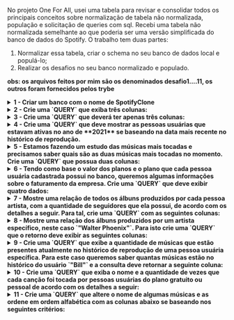 No projeto One For All, usei uma tabela para revisar e consolidar todos os principais conceitos sobre normalização de tabela não normalizada, população e solicitação de queries com sql. Recebi uma tabela não normalizada semelhante ao que poderia ser uma versão simplificada do banco de dados do Spotify. O trabalho tem duas partes:
1. Normalizar essa tabela, criar o schema no seu banco de dados local e populá-lo;
2. Realizar os desafios no seu banco normalizado e populado.

<strong>obs: os arquivos feitos por mim são os denominados desafio1....11, os outros foram fornecidos pelos trybe</strong>

<details>
  <summary><strong>1 - Criar um banco com o nome de SpotifyClone</strong></summary>

  * Crie um banco com o nome de **`SpotifyClone`**.

  * Providencie as queries necessárias para criar tabelas normalizadas que atendam aos requisitos descritos na seção anterior;

  * Providencie as queries necessárias para popular as tabelas de acordo com os dados listados na seção anterior;

  * Crie um arquivo de configurações `desafio1.json`, que mapeará em qual tabela e coluna se encontram as informações necessárias para a avaliação automatizada deste desafio.

  <details>
    <summary><strong>👇 As configurações devem possuir o seguinte formato</strong></summary><br />

    ```json
    {
    "coluna_usuario": "nome-da-coluna",
    "tabela_que_contem_usuario": "nome-da-tabela-que-armazena-a-coluna",
    "coluna_plano": "nome-da-coluna",
    "tabela_que_contem_plano": "nome-da-tabela-que-armazena-a-coluna",
    "coluna_historico_de_reproducoes": "nome-da-coluna",
    "tabela_que_contem_historico_de_reproducoes": "nome-da-tabela-que-armazena-a-coluna",
    "coluna_seguindo_artistas": "nome-da-coluna",
    "tabela_que_contem_seguindo_artistas": "nome-da-tabela-que-armazena-a-coluna",
    "coluna_artista": "nome-da-coluna",
    "tabela_que_contem_artista": "nome-da-tabela-que-armazena-a-coluna",
    "coluna_album": "nome-da-coluna",
    "tabela_que_contem_album": "nome-da-tabela-que-armazena-a-coluna",
    "coluna_cancoes": "nome-da-coluna",
    "tabela_que_contem_cancoes": "nome-da-tabela-que-armazena-a-coluna"
    }
    ```

    Essa configuração deve ser feita baseada no seu banco de dados **após a normalização**. Ou seja, se você criou uma tabela chamada `users` que possui a coluna `name`, você substituiria `"coluna_usuario"` e `"tabela_que_contem_usuario"` da seguinte forma:

    ```json
    {
    "coluna_usuario": "name",
    "tabela_que_contem_usuario": "users",
    ...
    }
    ```

  </details>

  * Salve as queries criadas no arquivo `desafio1.sql`.

</details>
<details>
  <summary><strong> 2 - Crie uma `QUERY` que exiba três colunas:</strong></summary>

  1. A primeira coluna deve exibir a quantidade total de canções. Dê a essa coluna o alias "**cancoes**".

  2. A segunda coluna deve exibir a quantidade total de artistas e deverá ter o alias "**artistas**".

  3. A terceira coluna deve exibir a quantidade de álbuns e deverá ter o alias "**albuns**".

  <details>
    <summary><strong>➕ Informações complementares</strong></summary><br />

    Sua `QUERY` deve retornar a seguinte informação:

    ![Estatísticas musicais](./images/estatisticas_musicais.png)
  </details>

</details>
<details>
  <summary><strong>3 - Crie uma `QUERY` que deverá ter apenas três colunas:</strong></summary>
  1. A primeira coluna deve possuir o alias "**usuario**" e exibir o nome da pessoa usuária.

  2. A segunda coluna deve possuir o alias "**qtde_musicas_ouvidas**" e exibir a quantidade de músicas ouvida pela pessoa com base no seu histórico de reprodução.

  3. A terceira coluna deve possuir o alias "**total_minutos**" e exibir a soma dos minutos ouvidos pela pessoa usuária com base no seu histórico de reprodução.

  Os resultados devem estar agrupados pelo nome da pessoa usuária e ordenados em ordem alfabética.

  <details>
    <summary><strong>➕ Informações complementares</strong></summary><br />

    Sua `QUERY` deve retornar a seguinte informação:

    ![Histórico de reprodução das pessoas usuárias](./images/HistoricoReproducaoUsuarios.png)
  </details>
</details>

<details>
  <summary><strong>4 - Crie uma `QUERY` que deve mostrar as pessoas usuárias que estavam ativas no ano de **2021** se baseando na data mais recente no histórico de reprodução.</strong></summary>
  1. A primeira coluna deve possuir o alias "**usuario**" e exibir o nome da pessoa usuária.

  2. A segunda coluna deve ter o alias "**condicao_usuario**" e exibir se a pessoa usuária está ativa ou inativa.

  O resultado deve estar ordenado em ordem alfabética.

  <details>
    <summary><strong>➕ Informações complementares</strong></summary><br />

    Sua `QUERY` deve retornar a seguinte informação:

    ![Condição da pessoa usuária](./images/condicao_usuario.png)
  </details>
</details>
<details>
  <summary><strong>5 - Estamos fazendo um estudo das músicas mais tocadas e precisamos saber quais são as duas músicas mais tocadas no momento. Crie uma `QUERY` que possua duas colunas:</strong></summary>
  1. A primeira coluna deve possuir o alias "**cancao**" e exibir o nome da canção.

  2. A segunda coluna deve possuir o alias "**reproducoes**" e exibir a quantidade de pessoas que já escutaram a canção em questão.

  Seu resultado deve estar ordenado em ordem decrescente, baseando-se no número de reproduções. Em caso de empate, ordene os resultados pelo nome da canção em ordem alfabética. Queremos apenas o top 2 de músicas mais tocadas.

  <details>
    <summary><strong>➕ Informações complementares</strong></summary><br />

    Sua `QUERY` deve retornar a seguinte informação:

    ![Top 2 hits do momento](./images/top_2_hits_do_momento.png)
  </details>
</details>
<details>
  <summary><strong>6 - Tendo como base o valor dos planos e o plano que cada pessoa usuária cadastrada possui no banco, queremos algumas informações sobre o faturamento da empresa. Crie uma `QUERY` que deve exibir quatro dados:</strong></summary>
  1. A primeira coluna deve ter o alias "**faturamento_minimo**" e exibir o menor valor de plano existente para uma pessoa usuária.

  2. A segunda coluna deve ter o alias "**faturamento_maximo**" e exibir o maior valor de plano existente para uma pessoa usuária.

  3. A terceira coluna deve ter o alias "**faturamento_medio**" e exibir o valor médio dos planos possuídos por pessoas usuárias até o momento.

  4. Por fim, a quarta coluna deve ter o alias "**faturamento_total**" e exibir o valor total obtido com os planos possuídos por pessoas usuárias.

  Para cada um desses dados, por se tratarem de valores monetários, deve-se arredondar o faturamento usando apenas duas casas decimais.

  <details>
    <summary><strong>➕ Informações complementares</strong></summary><br />

    Sua `QUERY` deve retornar a seguinte informação:

    ![Faturamento atual](./images/faturamento_atual.png)
  </details>
</details>
<details>
  <summary><strong>7 - Mostre uma relação de todos os álbuns produzidos por cada pessoa artista, com a quantidade de seguidores que ela possui, de acordo com os detalhes a seguir. Para tal, crie uma `QUERY` com as seguintes colunas:</strong></summary>
  1. A primeira coluna deve exibir o nome da pessoa artista, com o alias "**artista**".

  2. A segunda coluna deve exibir o nome do álbum, com o alias "**album**".

  3. A terceira coluna deve exibir a quantidade de pessoas seguidoras que aquela pessoa artista possui e deve possuir o alias "**seguidores**".

  Seus resultados devem estar ordenados de forma decrescente, baseando-se no número de pessoas seguidoras. Em caso de empate no número de pessoas, ordene os resultados pelo nome da pessoa artista em ordem alfabética e caso há artistas com o mesmo nome, ordene os resultados pelo nome do álbum alfabeticamente.

  <details>
    <summary><strong>➕ Informações complementares</strong></summary><br />

    Sua `QUERY` deve retornar a seguinte informação:

    ![PerfilArtistas](./images/perfil_artistas.png)
  </details>
</details>
<details>
  <summary><strong>8 - Mostre uma relação dos álbuns produzidos por um artista específico, neste caso `"Walter Phoenix"`.
      Para isto crie uma `QUERY` que o retorno deve exibir as seguintes colunas:</strong></summary>
  1. O nome da pessoa artista, com o alias "**artista**".

  2. O nome do álbum, com o alias "**album**".

  Os resultados devem ser ordenados pelo nome do álbum em ordem alfabética.

  <details>
    <summary><strong>➕ Informações complementares</strong></summary><br />

    Sua `QUERY` deve retornar a seguinte informação:

    ![Álbuns da pessoa artista](./images/AlbunsDoArtista.png)
  </details>
</details>
<details>
  <summary><strong>9 - Crie uma `QUERY` que exibe a quantidade de músicas que estão presentes atualmente no histórico de reprodução de uma pessoa usuária específica. Para este caso queremos saber quantas músicas estão no histórico do usuário `"Bill"` e a consulta deve retornar a seguinte coluna:</strong></summary>
  1. O valor da quantidade, com o alias "**quantidade_musicas_no_historico**".

  <details>
    <summary><strong>➕ Informações complementares</strong></summary><br />

    Sua `QUERY` deve retornar a seguinte informação:

    ![Quantidade de músicas no histórico](./images/quantidade_musicas_no_historico.png)

  </details>
</details>
<details>
  <summary><strong>10 - Crie uma `QUERY` que exiba o nome e a quantidade de vezes que cada canção foi tocada por pessoas usuárias do plano gratuito ou pessoal de acordo com os detalhes a seguir:</summary>
  * A primeira coluna deve exibir o nome da canção, com o alias "**nome**";

  * A segunda coluna deve exibir a quantidade de pessoas que já escutaram aquela canção, com o alias "**reproducoes**";

  * Seus resultados devem estar agrupados pelo nome da canção e ordenados em ordem alfabética.

  <details>
    <summary><strong>➕ Informações complementares</strong></summary><br />

    Sua `QUERY` deve retornar a seguinte informação:

    ![Canções premium](./images/cancoes_premium.png)
  </details>
</details>
<details>
  <summary><strong>11 - Crie uma `QUERY` que altere o nome de algumas músicas e as ordene em ordem alfabética com as colunas abaixo se baseando nos seguintes critérios:
</summary>
</details>
